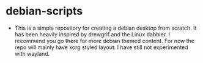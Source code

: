 # debian-scripts
- This is a simple repository for creating a debian desktop from scratch. It has been heavily inspired by drewgrif and the Linux dabbler. I recommend you go there for more debian themed content. For now the repo will mainly have xorg styled layout. I have still not experimented with wayland.
